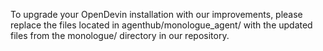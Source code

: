 
To upgrade your OpenDevin installation with our improvements, please replace the files located in agenthub/monologue_agent/ with the updated files from the monologue/ directory in our repository.
